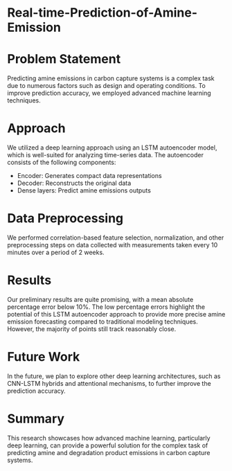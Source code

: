 # Real-time-Prediction-of-Amine-Emission

# Problem Statement
Predicting amine emissions in carbon capture systems is a complex task due to numerous factors such as design and operating conditions. To improve prediction accuracy, we employed advanced machine learning techniques.

# Approach
We utilized a deep learning approach using an LSTM autoencoder model, which is well-suited for analyzing time-series data. The autoencoder consists of the following components:

- Encoder: Generates compact data representations
- Decoder: Reconstructs the original data
- Dense layers: Predict amine emissions outputs

# Data Preprocessing
We performed correlation-based feature selection, normalization, and other preprocessing steps on data collected with measurements taken every 10 minutes over a period of 2 weeks.

# Results
Our preliminary results are quite promising, with a mean absolute percentage error below 10%. The low percentage errors highlight the potential of this LSTM autoencoder approach to provide more precise amine emission forecasting compared to traditional modeling techniques. However, the majority of points still track reasonably close.

# Future Work
In the future, we plan to explore other deep learning architectures, such as CNN-LSTM hybrids and attentional mechanisms, to further improve the prediction accuracy.

# Summary
This research showcases how advanced machine learning, particularly deep learning, can provide a powerful solution for the complex task of predicting amine and degradation product emissions in carbon capture systems.
